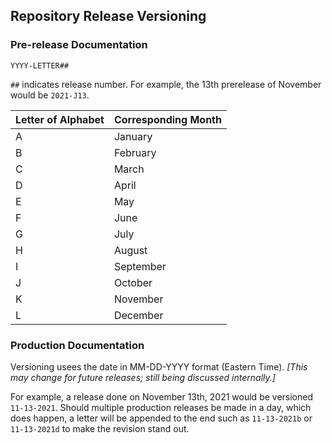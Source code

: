## Repository Release Versioning

### Pre-release Documentation
``YYYY-LETTER##``

``##`` indicates release number. For example, the 13th prerelease of November would be ``2021-J13``.

| Letter of Alphabet | Corresponding Month |
|--------------------|---------------------|
| A | January |
| B | February |
| C | March |
| D | April | 
| E | May |
| F | June |
| G | July |
| H | August |
| I | September |
| J | October |
| K | November |
| L | December |

### Production Documentation
Versioning usees the date in MM-DD-YYYY format (Eastern Time). *[This may change for future releases; still being discussed internally.]*

For example, a release done on November 13th, 2021 would be versioned ``11-13-2021``.
Should multiple production releases be made in a day, which does happen, a letter will be appended to the end such as ``11-13-2021b`` or ``11-13-2021d`` to make the revision stand out.
